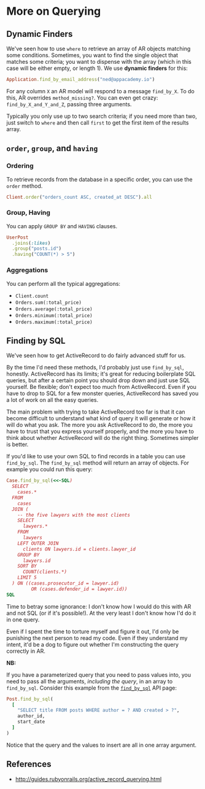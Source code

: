 # More on Querying

## Dynamic Finders

We've seen how to use `where` to retrieve an array of AR objects
matching some conditions. Sometimes, you want to find the single
object that matches some criteria; you want to dispense with the array
(which in this case will be either empty, or length 1). We use
**dynamic finders** for this:

```ruby
Application.find_by_email_address("ned@appacademy.io")
```

For any column `X` an AR model will respond to a message
`find_by_X`. To do this, AR overrides `method_missing?`. You can even
get crazy: `find_by_X_and_Y_and_Z`, passing three arguments.

Typically you only use up to two search criteria; if you need more
than two, just switch to `where` and then call `first` to get the
first item of the results array.

## `order`, `group`, and `having`

### Ordering

To retrieve records from the database in a specific order, you can use
the `order` method.

```ruby
Client.order("orders_count ASC, created_at DESC").all
```

### Group, Having

You can apply `GROUP BY` and `HAVING` clauses.

```ruby
UserPost
  .joins(:likes)
  .group("posts.id")
  .having("COUNT(*) > 5")
```

### Aggregations

You can perform all the typical aggregations:

* `Client.count`
* `Orders.sum(:total_price)`
* `Orders.average(:total_price)`
* `Orders.minimum(:total_price)`
* `Orders.maximum(:total_price)`

## Finding by SQL

We've seen how to get ActiveRecord to do fairly advanced stuff for us.

By the time I'd need these methods, I'd probably just use
`find_by_sql`, honestly. ActiveRecord has its limits; it's great for
reducing boilerplate SQL queries, but after a certain point you should
drop down and just use SQL yourself. Be flexible; don't expect too
much from ActiveRecord. Even if you have to drop to SQL for a few
monster queries, ActiveRecord has saved you a lot of work on all the
easy queries.

The main problem with trying to take ActiveRecord too far is that it
can become difficult to understand what kind of query it will generate
or how it will do what you ask. The more you ask ActiveRecord to do,
the more you have to trust that you express yourself properly, and the
more you have to think about whether ActiveRecord will do the right
thing. Sometimes simpler is better.

If you'd like to use your own SQL to find records in a table you can
use `find_by_sql`. The `find_by_sql` method will return an array of
objects. For example you could run this query:

```ruby
Case.find_by_sql(<<-SQL)
  SELECT
    cases.*
  FROM
    cases
  JOIN (
    -- the five lawyers with the most clients
    SELECT
      lawyers.*
    FROM
      lawyers
    LEFT OUTER JOIN
      clients ON lawyers.id = clients.lawyer_id
    GROUP BY
      lawyers.id
    SORT BY
      COUNT(clients.*)
    LIMIT 5
  ) ON ((cases.prosecutor_id = lawyer.id)
         OR (cases.defender_id = lawyer.id))
SQL
```

Time to betray some ignorance: I don't know how I would do this with
AR and not SQL (or if it's possible!). At the very least I don't know
how I'd do it in one query.

Even if I spent the time to torture myself and figure it out, I'd only
be punishing the next person to read my code. Even if they understand
my intent, it'd be a dog to figure out whether I'm constructing the
query correctly in AR.

**NB:**

If you have a parameterized query that you need to pass values into,
you need to pass all the arguments, *including the query*, in an array
to `find_by_sql`. Consider this example from the
[`find_by_sql`][find-by-sql] API page:

```ruby
Post.find_by_sql(
  [
    "SELECT title FROM posts WHERE author = ? AND created > ?",
    author_id,
    start_date
  ]
)
```

Notice that the query and the values to insert are all in one array argument.

## References

* http://guides.rubyonrails.org/active_record_querying.html

[find-by-sql]: http://api.rubyonrails.org/classes/ActiveRecord/Querying.html#method-i-find_by_sql
